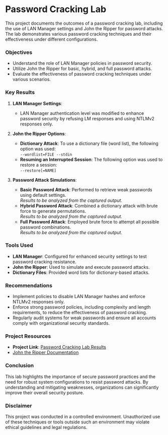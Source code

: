 # Password Cracking Lab

This project documents the outcomes of a password cracking lab, including the use of LAN Manager settings and John the Ripper for password attacks. The lab demonstrates various password cracking techniques and their effectiveness under different configurations.

### Objectives
- Understand the role of LAN Manager policies in password security.
- Utilize John the Ripper for basic, hybrid, and full password attacks.
- Evaluate the effectiveness of password cracking techniques under various scenarios.

### Key Results

1. **LAN Manager Settings**:
   - LAN Manager authentication level was modified to enhance password security by refusing LM responses and using NTLMv2 responses only.

2. **John the Ripper Options**:
   - **Dictionary Attack**: To use a dictionary file (word list), the following option was used:  
     `--wordlist=FILE --stdin`
   - **Resuming an Interrupted Session**: The following option was used to restore a session:  
     `--restore[=NAME]`

3. **Password Attack Simulations**:
   - **Basic Password Attack**: Performed to retrieve weak passwords using default settings.  
     *Results to be analyzed from the captured output.*
   - **Hybrid Password Attack**: Combined a dictionary attack with brute force to generate permutations.  
     *Results to be analyzed from the captured output.*
   - **Full Password Attack**: Employed brute force to attempt all possible password combinations.  
     *Results to be analyzed from the captured output.*

### Tools Used
- **LAN Manager**: Configured for enhanced security settings to test password cracking resistance.
- **John the Ripper**: Used to simulate and execute password attacks.
- **Dictionary Files**: Provided word lists for dictionary-based attacks.

### Recommendations
- Implement policies to disable LAN Manager hashes and enforce NTLMv2 responses only.
- Enforce strong password policies, including complexity and length requirements, to reduce the effectiveness of password cracking.
- Regularly audit systems for weak passwords and ensure all accounts comply with organizational security standards.

### Project Resources
- **Project Link**: [Password Cracking Lab Results](https://github.com/StephVergil/Password_Lab/blob/main/PasswordLabResults-1.docx.pdf)
- [John the Ripper Documentation](https://www.openwall.com/john/)

### Conclusion
This lab highlights the importance of secure password practices and the need for robust system configurations to resist password attacks. By understanding and mitigating weaknesses, organizations can significantly improve their overall security posture.

### Disclaimer
This project was conducted in a controlled environment. Unauthorized use of these techniques or tools outside such an environment may violate ethical guidelines and legal regulations.
